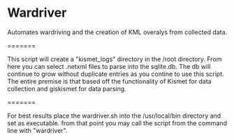 Wardriver
=========

Automates wardriving and the creation of KML overalys from collected data.

=======

This script will create a "kismet_logs" directory in the /root directory.  From here you can select .netxml files to parse
into the sqlite.db.  The db will continue to grow without duplicate entries as you contine to use this script.  The entire
premise is that based off the functionality of Kismet for data collection and giskismet for data parsing.

=======

For best results place the wardriver.sh into the /usr/local/bin directory and set as executable.  from that point you
may call the script from the command line with "wardriver".


